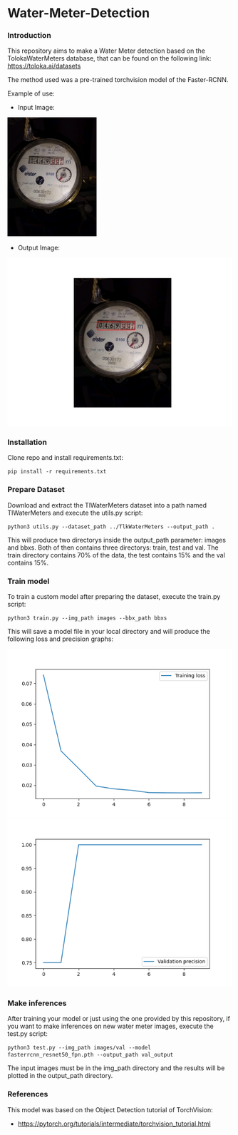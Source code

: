 # Water-Meter-Detection

### Introduction

This repository aims to make a Water Meter detection based on the TolokaWaterMeters database, that can be found on the following link: https://toloka.ai/datasets

The method used was a pre-trained torchvision model of the Faster-RCNN.

Example of use:

- Input Image:

<img src="docs/input.jpg" alt="drawing" width="200"/>


- Output Image:

![output](docs/output.jpg)


### Installation

Clone repo and install requirements.txt:

```
pip install -r requirements.txt
```


### Prepare Dataset

Download and extract the TlWaterMeters dataset into a path named TlWaterMeters and execute the utils.py script:

```
python3 utils.py --dataset_path ../TlkWaterMeters --output_path .
```

This will produce two directorys inside the output_path parameter: images and bbxs. Both of then contains three directorys: train, test and val. The train directory contains 70% of the data, the test contains 15% and the val contains 15%. 

### Train model

To train a custom model after preparing the dataset, execute the train.py script:

```
python3 train.py --img_path images --bbx_path bbxs
```

This will save a model file in your local directory and will produce the following loss and precision graphs:

![loss](docs/loss.png) ![precision](docs/precision.png)


### Make inferences

After training your model or just using the one provided by this repository, if you want to make inferences on new water meter images, execute the test.py script:

```
python3 test.py --img_path images/val --model fasterrcnn_resnet50_fpn.pth --output_path val_output
```

The input images must be in the img_path directory and the results will be plotted in the output_path directory.

### References

This model was based on the Object Detection tutorial of TorchVision:

- https://pytorch.org/tutorials/intermediate/torchvision_tutorial.html
